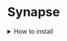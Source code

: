 # Synapse
<details>
    <summary>How to install</summary>
    1. **Install Forge:** Make sure that you have [Forge](https://files.minecraftforge.net/net/minecraftforge/forge/index_1.8.9.html) installed for the next step.
    2. **Install ChatTriggers:** You'll need [ChatTriggers](https://www.chattriggers.com) installed to run this CT module.
    3. **Accessing ChatTriggers:** Launch Minecraft and enter the command `/ct files`
    4. **Download Synapse:** Download the zip file from releases

2. **Unzip:** Extract the downloaded zip file. You should now see a folder named "NoammAddons" inside the NoamAddons-main.

3. **Accessing ChatTriggers:** Launch Minecraft and enter the command `/ct files`

4. **Module placement:** Drag the NoammAddons folder into the "modules" folder.

5. **Finishing:** Now just Restart your game
</details>
